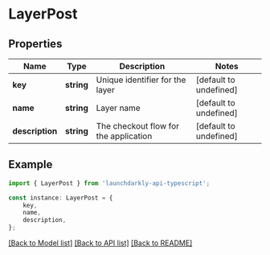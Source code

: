 # LayerPost


## Properties

Name | Type | Description | Notes
------------ | ------------- | ------------- | -------------
**key** | **string** | Unique identifier for the layer | [default to undefined]
**name** | **string** | Layer name | [default to undefined]
**description** | **string** | The checkout flow for the application | [default to undefined]

## Example

```typescript
import { LayerPost } from 'launchdarkly-api-typescript';

const instance: LayerPost = {
    key,
    name,
    description,
};
```

[[Back to Model list]](../README.md#documentation-for-models) [[Back to API list]](../README.md#documentation-for-api-endpoints) [[Back to README]](../README.md)
